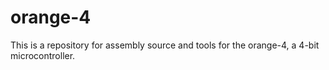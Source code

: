 # orange-4
This is a repository for assembly source and tools for the orange-4, a 4-bit microcontroller.
